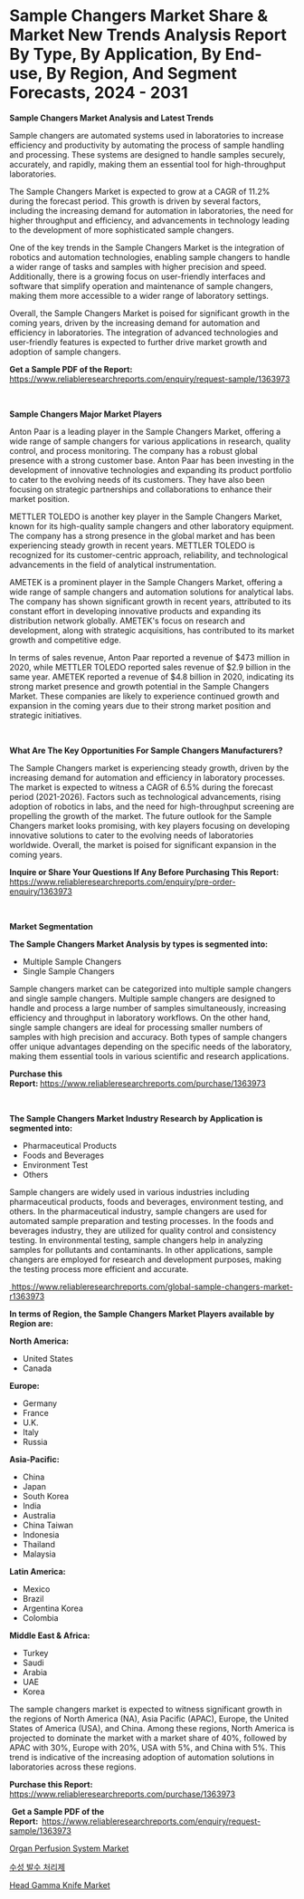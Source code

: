 <p><h1>Sample Changers Market Share & Market New Trends Analysis Report By Type, By Application, By End-use, By Region, And Segment Forecasts, 2024 - 2031</h1></p><p><strong>Sample Changers Market Analysis and Latest Trends</strong></p>
<p><p>Sample changers are automated systems used in laboratories to increase efficiency and productivity by automating the process of sample handling and processing. These systems are designed to handle samples securely, accurately, and rapidly, making them an essential tool for high-throughput laboratories.</p><p>The Sample Changers Market is expected to grow at a CAGR of 11.2% during the forecast period. This growth is driven by several factors, including the increasing demand for automation in laboratories, the need for higher throughput and efficiency, and advancements in technology leading to the development of more sophisticated sample changers.</p><p>One of the key trends in the Sample Changers Market is the integration of robotics and automation technologies, enabling sample changers to handle a wider range of tasks and samples with higher precision and speed. Additionally, there is a growing focus on user-friendly interfaces and software that simplify operation and maintenance of sample changers, making them more accessible to a wider range of laboratory settings.</p><p>Overall, the Sample Changers Market is poised for significant growth in the coming years, driven by the increasing demand for automation and efficiency in laboratories. The integration of advanced technologies and user-friendly features is expected to further drive market growth and adoption of sample changers.</p></p>
<p><strong>Get a Sample PDF of the Report:&nbsp;</strong> <a href="https://www.reliableresearchreports.com/enquiry/request-sample/1363973">https://www.reliableresearchreports.com/enquiry/request-sample/1363973</a></p>
<p>&nbsp;</p>
<p><strong>Sample Changers Major Market Players</strong></p>
<p><p>Anton Paar is a leading player in the Sample Changers Market, offering a wide range of sample changers for various applications in research, quality control, and process monitoring. The company has a robust global presence with a strong customer base. Anton Paar has been investing in the development of innovative technologies and expanding its product portfolio to cater to the evolving needs of its customers. They have also been focusing on strategic partnerships and collaborations to enhance their market position.</p><p>METTLER TOLEDO is another key player in the Sample Changers Market, known for its high-quality sample changers and other laboratory equipment. The company has a strong presence in the global market and has been experiencing steady growth in recent years. METTLER TOLEDO is recognized for its customer-centric approach, reliability, and technological advancements in the field of analytical instrumentation.</p><p>AMETEK is a prominent player in the Sample Changers Market, offering a wide range of sample changers and automation solutions for analytical labs. The company has shown significant growth in recent years, attributed to its constant effort in developing innovative products and expanding its distribution network globally. AMETEK's focus on research and development, along with strategic acquisitions, has contributed to its market growth and competitive edge.</p><p>In terms of sales revenue, Anton Paar reported a revenue of $473 million in 2020, while METTLER TOLEDO reported sales revenue of $2.9 billion in the same year. AMETEK reported a revenue of $4.8 billion in 2020, indicating its strong market presence and growth potential in the Sample Changers Market. These companies are likely to experience continued growth and expansion in the coming years due to their strong market position and strategic initiatives.</p></p>
<p>&nbsp;</p>
<p><strong>What Are The Key Opportunities For Sample Changers Manufacturers?</strong></p>
<p><p>The Sample Changers market is experiencing steady growth, driven by the increasing demand for automation and efficiency in laboratory processes. The market is expected to witness a CAGR of 6.5% during the forecast period (2021-2026). Factors such as technological advancements, rising adoption of robotics in labs, and the need for high-throughput screening are propelling the growth of the market. The future outlook for the Sample Changers market looks promising, with key players focusing on developing innovative solutions to cater to the evolving needs of laboratories worldwide. Overall, the market is poised for significant expansion in the coming years.</p></p>
<p><strong>Inquire or Share Your Questions If Any Before Purchasing This Report:</strong> <a href="https://www.reliableresearchreports.com/enquiry/pre-order-enquiry/1363973">https://www.reliableresearchreports.com/enquiry/pre-order-enquiry/1363973</a></p>
<p>&nbsp;</p>
<p><strong>Market Segmentation</strong></p>
<p><strong>The Sample Changers Market Analysis by types is segmented into:</strong></p>
<p><ul><li>Multiple Sample Changers</li><li>Single Sample Changers</li></ul></p>
<p><p>Sample changers market can be categorized into multiple sample changers and single sample changers. Multiple sample changers are designed to handle and process a large number of samples simultaneously, increasing efficiency and throughput in laboratory workflows. On the other hand, single sample changers are ideal for processing smaller numbers of samples with high precision and accuracy. Both types of sample changers offer unique advantages depending on the specific needs of the laboratory, making them essential tools in various scientific and research applications.</p></p>
<p><strong>Purchase this Report:&nbsp;</strong><a href="https://www.reliableresearchreports.com/purchase/1363973">https://www.reliableresearchreports.com/purchase/1363973</a></p>
<p>&nbsp;</p>
<p><strong>The Sample Changers Market Industry Research by Application is segmented into:</strong></p>
<p><ul><li>Pharmaceutical Products</li><li>Foods and Beverages</li><li>Environment Test</li><li>Others</li></ul></p>
<p><p>Sample changers are widely used in various industries including pharmaceutical products, foods and beverages, environment testing, and others. In the pharmaceutical industry, sample changers are used for automated sample preparation and testing processes. In the foods and beverages industry, they are utilized for quality control and consistency testing. In environmental testing, sample changers help in analyzing samples for pollutants and contaminants. In other applications, sample changers are employed for research and development purposes, making the testing process more efficient and accurate.</p></p>
<p><a href="https://www.reliableresearchreports.com/global-sample-changers-market-r1363973">&nbsp;https://www.reliableresearchreports.com/global-sample-changers-market-r1363973</a></p>
<p><strong>In terms of Region, the Sample Changers Market Players available by Region are:</strong></p>
<p>
    <p> <strong> North America: </strong>
        <ul>
            <li>United States</li>
            <li>Canada</li>
        </ul>
        </p> 
    <p> <strong> Europe: </strong>
        <ul>
            <li>Germany</li>
            <li>France</li>
            <li>U.K.</li>
            <li>Italy</li>
            <li>Russia</li>
        </ul>
        </p> 
    <p> <strong> Asia-Pacific: </strong>
        <ul>
            <li>China</li>
            <li>Japan</li>
            <li>South Korea</li>
            <li>India</li>
            <li>Australia</li>
            <li>China Taiwan</li>
            <li>Indonesia</li>
            <li>Thailand</li>
            <li>Malaysia</li>
        </ul>
        </p> 
    <p> <strong> Latin America: </strong>
        <ul>
            <li>Mexico</li>
            <li>Brazil</li>
            <li>Argentina Korea</li>
            <li>Colombia</li>
        </ul>
        </p> 
    <p> <strong> Middle East & Africa: </strong>
        <ul>
            <li>Turkey</li>
            <li>Saudi</li>
            <li>Arabia</li>
            <li>UAE</li>
            <li>Korea</li>
        </ul>
    </p>
    </p>
<p><p>The sample changers market is expected to witness significant growth in the regions of North America (NA), Asia Pacific (APAC), Europe, the United States of America (USA), and China. Among these regions, North America is projected to dominate the market with a market share of 40%, followed by APAC with 30%, Europe with 20%, USA with 5%, and China with 5%. This trend is indicative of the increasing adoption of automation solutions in laboratories across these regions.</p></p>
<p><strong>Purchase this Report: </strong><a href="https://www.reliableresearchreports.com/purchase/1363973">https://www.reliableresearchreports.com/purchase/1363973</a></p>
<p>&nbsp;<strong>Get a Sample PDF of the Report:&nbsp;&nbsp;</strong><a href="https://www.reliableresearchreports.com/enquiry/request-sample/1363973">https://www.reliableresearchreports.com/enquiry/request-sample/1363973</a></p>
<p><strong></strong></p>
<p><p><a href="https://www.linkedin.com/pulse/organ-perfusion-system-market-research-report-its-history-iuwoe?trackingId=g2rXIu0mntTK8sNBS6H3PQ%3D%3D">Organ Perfusion System Market</a></p><p><a href="https://github.com/laholand/Market-Research-Report-List-3/blob/main/561501629625.md">수성 발수 처리제</a></p><p><a href="https://www.linkedin.com/pulse/head-gamma-knife-market-insight-trends-growth-forecasted-a9pje?trackingId=seqSJ4p2MZ%2F5EPuZIvQIPg%3D%3D">Head Gamma Knife Market</a></p></p>
